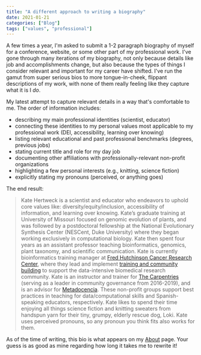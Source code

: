 ```yaml
---
title: "A different approach to writing a biography"
date: 2021-01-21
categories: ["Blog"]
tags: ["values", "professional"]
---
```


A few times a year,
I'm asked to submit a 1-2 paragraph biography of myself
for a conference, website, or some other part of my professional work.
I've gone through many iterations of my biography,
not only because details like job and accomplishments change,
but also because the types of things I consider relevant and important for my career have shifted.
I've run the gamut from super serious bios
to more tongue-in-cheek, flippant descriptions of my work,
with none of them really feeling like they capture what it is I *do*.

My latest attempt to capture relevant details in a way that's comfortable to me.
The order of information includes:
- describing my main professional identities (scientist, educator)
- connecting these identities to my personal values most applicable to my professional work (DEI, accessibility, learning over knowing)
- listing relevant educational and past professional benchmarks (degrees, previous jobs)
- stating current title and role for my day job
- documenting other affiliations with professionally-relevant non-profit organizations 
- highlighting a few personal interests (e.g., knitting, science fiction)
- explicitly stating my pronouns (perceived, or anything goes)

The end result:

>Kate Hertweck is a scientist and educator
who endeavors to uphold core values like:
diversity/equity/inclusion, 
accessibility of information, and
learning over knowing.
Kate’s graduate training at University of Missouri focused on genomic evolution of plants,
and was followed by a postdoctoral fellowship at the National Evolutionary Synthesis Center (NESCent, Duke University)
where they began working exclusively in computational biology.
Kate then spent four years as an assistant professor teaching 
bioinformatics, genomics, plant taxonomy,
and scientific communication.
Kate is currently bioinformatics training manager at [Fred Hutchinson Cancer Research Center](http://fredhutch.org),
where they lead and implement [training and community building](http://thecoop.fredhutch.org)
to support the data-intensive biomedical research community.
Kate is an instructor and trainer for [The Carpentries](https://carpentries.org)
(serving as a leader in community governance from 2016-2019),
and is an advisor for [Metadocencia](https://metadocencia.netlify.app).
These non-profit groups support best practices in teaching
for data/computational skills and Spanish-speaking educators, respectively.
Kate likes to spend their time enjoying all things science fiction
and knitting sweaters from handspun yarn for their tiny, grumpy, elderly rescue dog, Loki.
Kate uses perceived pronouns,
so any pronoun you think fits also works for them.

As of the time of writing,
this bio is what appears on my [About](/about/) page.
Your guess is as good as mine regarding how long it takes me
to rewrite it!
